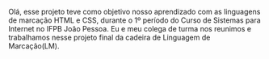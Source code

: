 Olá, esse projeto teve como objetivo nosso aprendizado com as linguagens de marcação HTML e CSS, durante o 1º período do Curso de Sistemas para Internet no IFPB João Pessoa.
Eu e meu colega de turma nos reunimos e trabalhamos nesse projeto final da cadeira de Linguagem de Marcação(LM).